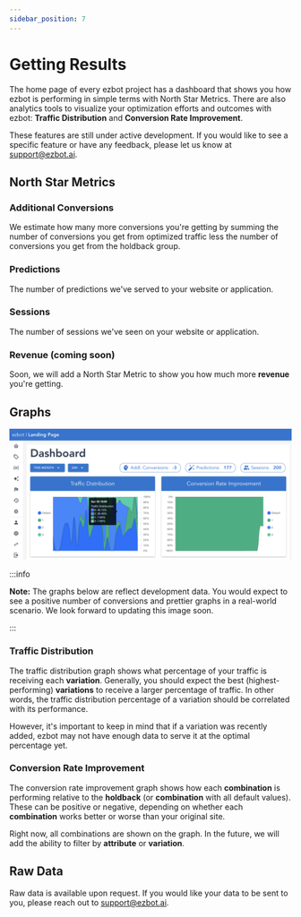 ```yaml
---
sidebar_position: 7
---
```


# Getting Results

The home page of every ezbot project has a dashboard that shows you how ezbot is performing in simple terms with North Star Metrics. There are also analytics tools to visualize your optimization efforts and outcomes with ezbot: **Traffic Distribution** and **Conversion Rate Improvement**.

These features are still under active development. If you would like to see a specific feature or have any feedback, please let us know at [support@ezbot.ai](mailto:support@ezbot.ai).

## North Star Metrics

### Additional Conversions

We estimate how many more conversions you're getting by summing the number of conversions you get from optimized traffic less the number of conversions you get from the holdback group.

### Predictions

The number of predictions we've served to your website or application.

### Sessions

The number of sessions we've seen on your website or application.

### Revenue (coming soon)

Soon, we will add a North Star Metric to show you how much more **revenue** you're getting.

## Graphs

![ezbot menu](../img/ezbot_app_traffic_distribution.png)

:::info

**Note:** The graphs below are reflect development data. You would expect to see a positive number of conversions and prettier graphs in a real-world scenario. We look forward to updating this image soon.

:::

### Traffic Distribution

The traffic distribution graph shows what percentage of your traffic is receiving each **variation**. Generally, you should expect the best (highest-performing) **variations** to receive a larger percentage of traffic. In other words, the traffic distribution percentage of a variation should be correlated with its performance.

However, it's important to keep in mind that if a variation was recently added, ezbot may not have enough data to serve it at the optimal percentage yet.

### Conversion Rate Improvement

The conversion rate improvement graph shows how each **combination** is performing relative to the **holdback** (or **combination** with all default values). These can be positive or negative, depending on whether each **combination** works better or worse than your original site.

Right now, all combinations are shown on the graph. In the future, we will add the ability to filter by **attribute** or **variation**.

## Raw Data

Raw data is available upon request. If you would like your data to be sent to you, please reach out to [support@ezbot.ai](mailto:support@ezbot.ai).
